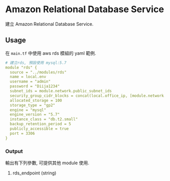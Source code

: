 # Amazon Relational Database Service

建立 Amazon Relational Database Service.

## Usage

在 `main.tf` 中使用 aws rds 模組的 yaml 範例.

```yaml
# 建立rds, 預設使用 mysql:5.7
module "rds" {
  source = "../modules/rds"
  name = local.env
  username = "admin"
  password = "Diija1234"
  subnet_ids = module.network.public_subnet_ids
  security_group_cidr_blocks = concat(local.office_ip, [module.network.vpc_cidr_block])
  allocated_storage = 100
  storage_type = "gp2"
  engine = "mysql"
  engine_version = "5.7"
  instance_class = "db.t2.small"
  backup_retention_period = 5
  publicly_accessible = true
  port = 3306
}
```

### Output

輸出有下列參數, 可提供其他 module 使用.

1. rds_endpoint (string)
